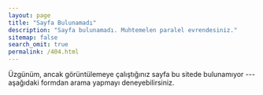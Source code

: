 ```yaml
---
layout: page
title: "Sayfa Bulunamadı"
description: "Sayfa bulunamadı. Muhtemelen paralel evrendesiniz."
sitemap: false
search_omit: true
permalink: /404.html
---  
```


Üzgünüm, ancak görüntülemeye çalıştığınız sayfa bu sitede bulunamıyor --- aşağıdaki formdan arama yapmayı deneyebilirsiniz.

<script type="text/javascript">
  var GOOG_FIXURL_LANG = 'tr';
  var GOOG_FIXURL_SITE = '{{ $Site.url }}'
</script>
<script type="text/javascript"
  src="//linkhelp.clients.google.com/tbproxy/lh/wm/fixurl.js">
</script>